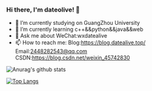 ### Hi there, I'm dateolive! 👋

- 🔭 I’m currently studying on GuangZhou University
- 🌱 I’m currently learning c++&&python&&java&&web
- 💬 Ask me about WeChat:wxdatealive
- 📫 How to reach me: Blog:https://blog.datealive.top/ Email:2448282543@qq.com CSDN:https://blog.csdn.net/weixin_45742830


![Anurag's github stats](https://github-readme-stats.vercel.app/api?username=dateolive&show_icons=true&theme=tokyonight)


[![Top Langs](https://github-readme-stats.vercel.app/api/top-langs/?username=dateolive)](https://github.com/anuraghazra/github-readme-stats)
